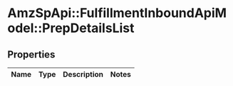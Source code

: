 # AmzSpApi::FulfillmentInboundApiModel::PrepDetailsList

## Properties
Name | Type | Description | Notes
------------ | ------------- | ------------- | -------------

